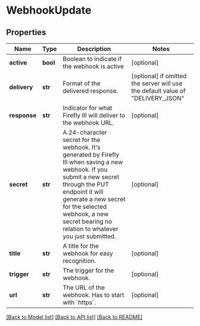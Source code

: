 # WebhookUpdate


## Properties
Name | Type | Description | Notes
------------ | ------------- | ------------- | -------------
**active** | **bool** | Boolean to indicate if the webhook is active | [optional] 
**delivery** | **str** | Format of the delivered response. | [optional]  if omitted the server will use the default value of "DELIVERY_JSON"
**response** | **str** | Indicator for what Firefly III will deliver to the webhook URL. | [optional] 
**secret** | **str** | A 24-character secret for the webhook. It&#39;s generated by Firefly III when saving a new webhook. If you submit a new secret through the PUT endpoint it will generate a new secret for the selected webhook, a new secret bearing no relation to whatever you just submitted. | [optional] 
**title** | **str** | A title for the webhook for easy recognition. | [optional] 
**trigger** | **str** | The trigger for the webhook. | [optional] 
**url** | **str** | The URL of the webhook. Has to start with &#x60;https&#x60;. | [optional] 

[[Back to Model list]](../README.md#documentation-for-models) [[Back to API list]](../README.md#documentation-for-api-endpoints) [[Back to README]](../README.md)


